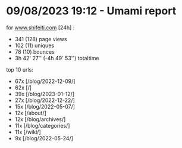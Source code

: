 # 09/08/2023 19:12 - Umami report
for www.shifeiti.com [24h] :

 - 341 (128) page views
 - 102 (11) uniques
 - 78 (10) bounces
 - 3h 42' 27'' (-4h 49' 53'') totaltime


top 10 urls:
 - 67x [/blog/2022-12-09/]
 - 62x [/]
 - 39x [/blog/2023-01-12/]
 - 27x [/blog/2022-12-22/]
 - 15x [/blog/2022-05-07/]
 - 12x [/about/]
 - 12x [/blog/archives/]
 - 11x [/blog/categories/]
 - 11x [/wiki/]
 - 9x [/blog/2022-05-24/]


